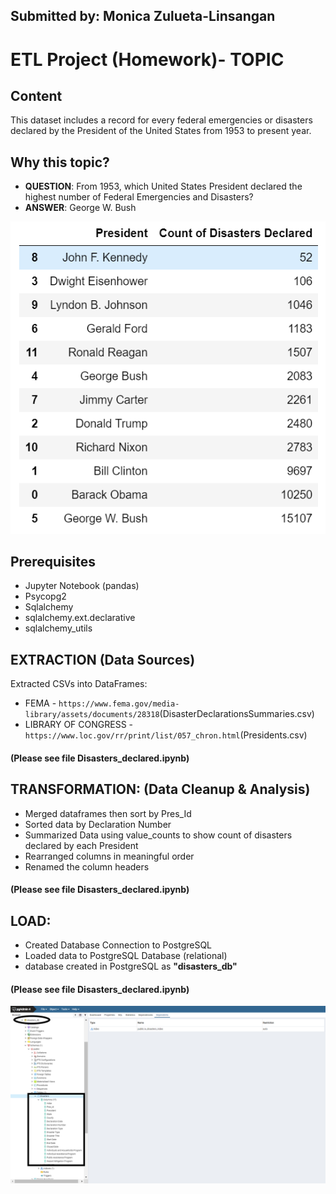 ## Submitted by: Monica Zulueta-Linsangan

# ETL Project (Homework)- TOPIC

## Content
This dataset includes a record for every federal emergencies or disasters declared by the President of the United States from 1953 to present year.

## Why this topic?
* __QUESTION__: From 1953, which United States President declared the highest number of Federal Emergencies and Disasters? 
* __ANSWER__: George W. Bush

![final_app_part4.png](Images/Disaster_Count.PNG)

## Prerequisites
* Jupyter Notebook (pandas)
* Psycopg2
* Sqlalchemy
* sqlalchemy.ext.declarative
* sqlalchemy_utils


## EXTRACTION (Data Sources)
Extracted CSVs into DataFrames:
* FEMA - `https://www.fema.gov/media-library/assets/documents/28318`(DisasterDeclarationsSummaries.csv)
* LIBRARY OF CONGRESS - `https://www.loc.gov/rr/print/list/057_chron.html`(Presidents.csv)

#### (Please see file Disasters_declared.ipynb)


## TRANSFORMATION: (Data Cleanup & Analysis)
* Merged dataframes then sort by Pres_Id
* Sorted data by Declaration Number
* Summarized Data using value_counts to show count of disasters declared by each President
* Rearranged columns in meaningful order
* Renamed the column headers

#### (Please see file Disasters_declared.ipynb)


## LOAD:
* Created Database Connection to PostgreSQL
* Loaded data to PostgreSQL Database (relational)
* database created in PostgreSQL as __"disasters_db"__

#### (Please see file Disasters_declared.ipynb)

![final_app_part4.png](Images/LOAD_disaster_db.PNG)




